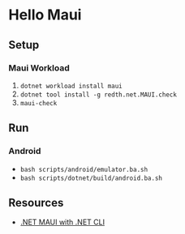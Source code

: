 # Hello Maui

## Setup

### Maui Workload

1. `dotnet workload install maui`
1. `dotnet tool install -g redth.net.MAUI.check`
1. `maui-check`

## Run

### Android

* `bash scripts/android/emulator.ba.sh`
* `bash scripts/dotnet/build/android.ba.sh`

## Resources

* [.NET MAUI with .NET CLI](https://mauiman.dev/maui_cli_commandlineinterface.html)
